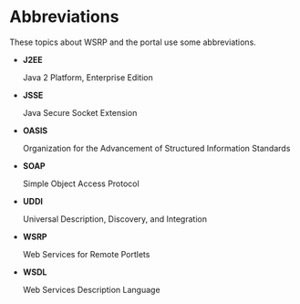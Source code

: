 # Abbreviations

These topics about WSRP and the portal use some abbreviations.

-   **J2EE**

    Java 2 Platform, Enterprise Edition

-   **JSSE**

    Java Secure Socket Extension

-   **OASIS**

    Organization for the Advancement of Structured Information Standards

-   **SOAP**

    Simple Object Access Protocol

-   **UDDI**

    Universal Description, Discovery, and Integration

-   **WSRP**

    Web Services for Remote Portlets

-   **WSDL**

    Web Services Description Language



